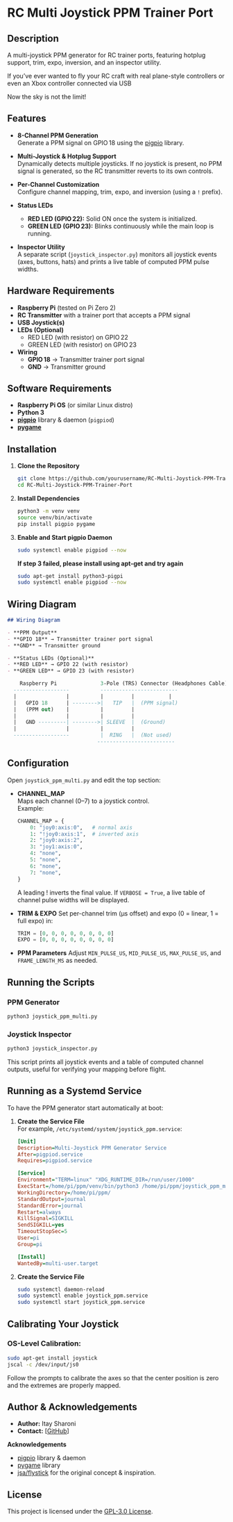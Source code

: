 # RC Multi Joystick PPM Trainer Port

## Description
A multi-joystick PPM generator for RC trainer ports, featuring hotplug support, trim, expo, inversion, and an inspector utility.

If you’ve ever wanted to fly your RC craft with real plane-style controllers or even an Xbox controller connected via USB

Now the sky is not the limit!

## Features

- **8-Channel PPM Generation**  
  Generate a PPM signal on GPIO 18 using the [pigpio](http://abyz.me.uk/rpi/pigpio/) library.

- **Multi-Joystick & Hotplug Support**  
  Dynamically detects multiple joysticks. If no joystick is present, no PPM signal is generated, so the RC transmitter reverts to its own controls.

- **Per-Channel Customization**  
  Configure channel mapping, trim, expo, and inversion (using a `!` prefix).

- **Status LEDs**  
  - **RED LED (GPIO 22):** Solid ON once the system is initialized.  
  - **GREEN LED (GPIO 23):** Blinks continuously while the main loop is running.

- **Inspector Utility**  
  A separate script (`joystick_inspector.py`) monitors all joystick events (axes, buttons, hats) and prints a live table of computed PPM pulse widths.

## Hardware Requirements

- **Raspberry Pi** (tested on Pi Zero 2)
- **RC Transmitter** with a trainer port that accepts a PPM signal
- **USB Joystick(s)**
- **LEDs (Optional)**  
  - RED LED (with resistor) on GPIO 22  
  - GREEN LED (with resistor) on GPIO 23
- **Wiring**  
  - **GPIO 18** → Transmitter trainer port signal  
  - **GND** → Transmitter ground

## Software Requirements

- **Raspberry Pi OS** (or similar Linux distro)
- **Python 3**
- [**pigpio**](http://abyz.me.uk/rpi/pigpio/) library & daemon (`pigpiod`)
- [**pygame**](https://www.pygame.org/)

## Installation

1. **Clone the Repository**

   ```bash
   git clone https://github.com/yourusername/RC-Multi-Joystick-PPM-Trainer-Port.git
   cd RC-Multi-Joystick-PPM-Trainer-Port
   ```

2. **Install Dependencies**

   ```bash
   python3 -m venv venv
   source venv/bin/activate
   pip install pigpio pygame
   ```

3. **Enable and Start pigpio Daemon**

   ```bash
   sudo systemctl enable pigpiod --now
   ```

   **If step 3 failed, please install using apt-get and try again**

   ```bash
   sudo apt-get install python3-pigpi
   sudo systemctl enable pigpiod --now
   ```

## Wiring Diagram

   ```markdown
## Wiring Diagram

- **PPM Output**  
  - **GPIO 18** → Transmitter trainer port signal
  - **GND** → Transmitter ground

- **Status LEDs (Optional)**  
  - **RED LED** → GPIO 22 (with resistor)
  - **GREEN LED** → GPIO 23 (with resistor)
   ```

```sql
    Raspberry Pi              3‑Pole (TRS) Connector (Headphones Cable)
  ------------------          -------------------------
  |                |          |         |           |
  |   GPIO 18      | -------->|   TIP   |  (PPM signal)
  |   (PPM out)    |          |         |           
  |                |          |         |           
  |   GND ---------| -------->| SLEEVE  |  (Ground)
  |                |          |         |
  ------------------          |  RING   |  (Not used)
                             -------------------------
```

## Configuration

Open `joystick_ppm_multi.py` and edit the top section:

- **CHANNEL_MAP**  
  Maps each channel (0–7) to a joystick control.  
  Example:
  ```python
  CHANNEL_MAP = {
      0: "joy0:axis:0",   # normal axis
      1: "!joy0:axis:1",  # inverted axis
      2: "joy0:axis:2",
      3: "joy1:axis:0",
      4: "none",
      5: "none",
      6: "none",
      7: "none",
  }
  ```

  A leading ! inverts the final value.
  If `VERBOSE = True`, a live table of channel pulse widths will be displayed.

- **TRIM & EXPO**
  Set per-channel trim (µs offset) and expo (0 = linear, 1 = full expo) in:
  ```python
  TRIM = [0, 0, 0, 0, 0, 0, 0, 0]
  EXPO = [0, 0, 0, 0, 0, 0, 0, 0]
  ```

- **PPM Parameters**
  Adjust `MIN_PULSE_US`, `MID_PULSE_US`, `MAX_PULSE_US`, and `FRAME_LENGTH_MS` as needed.


## Running the Scripts

### PPM Generator

```bash
python3 joystick_ppm_multi.py
```


### Joystick Inspector

```bash
python3 joystick_inspector.py
```
This script prints all joystick events and a table of computed channel outputs, useful for verifying your mapping before flight.


## Running as a Systemd Service

To have the PPM generator start automatically at boot:

1. **Create the Service File**  
   For example, `/etc/systemd/system/joystick_ppm.service`:
   ```ini
   [Unit]
   Description=Multi-Joystick PPM Generator Service
   After=pigpiod.service
   Requires=pigpiod.service

   [Service]
   Environment="TERM=linux" "XDG_RUNTIME_DIR=/run/user/1000"
   ExecStart=/home/pi/ppm/venv/bin/python3 /home/pi/ppm/joystick_ppm_multi.py
   WorkingDirectory=/home/pi/ppm/
   StandardOutput=journal
   StandardError=journal
   Restart=always
   KillSignal=SIGKILL
   SendSIGKILL=yes
   TimeoutStopSec=5
   User=pi
   Group=pi

   [Install]
   WantedBy=multi-user.target
   ```

2. **Create the Service File**
   ```bash
   sudo systemctl daemon-reload
   sudo systemctl enable joystick_ppm.service
   sudo systemctl start joystick_ppm.service
   ```

## Calibrating Your Joystick
### OS-Level Calibration:
```bash
sudo apt-get install joystick
jscal -c /dev/input/js0
```
Follow the prompts to calibrate the axes so that the center position is zero and the extremes are properly mapped.


## Author & Acknowledgements

- **Author:** Itay Sharoni 
- **Contact:** [[GitHub](https://github.com/Itay-Sharon)]

**Acknowledgements**  
- [pigpio](http://abyz.me.uk/rpi/pigpio/) library & daemon  
- [pygame](https://www.pygame.org/) library  
- [jsa/flystick](https://github.com/jsa/flystick) for the original concept & inspiration.


## License

This project is licensed under the [GPL-3.0 License](LICENSE).



